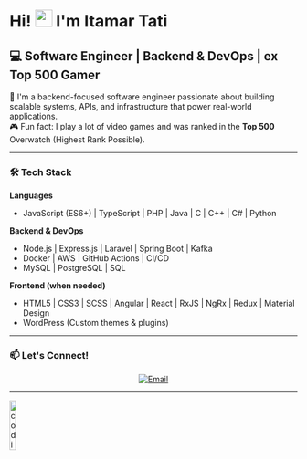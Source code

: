 # Hi! <img src="https://media.giphy.com/media/hvRJCLFzcasrR4ia7z/giphy.gif" width="30px"> I'm Itamar Tati

## 💻 Software Engineer | Backend & DevOps | ex Top 500 Gamer

🚀 I'm a backend-focused software engineer passionate about building scalable systems, APIs, and infrastructure that power real-world applications.  
🎮 Fun fact: I play a lot of video games and was ranked in the **Top 500** Overwatch (Highest Rank Possible).

---

### 🛠 Tech Stack

**Languages**  
- JavaScript (ES6+) | TypeScript | PHP | Java | C | C++ | C# | Python  

**Backend & DevOps**  
- Node.js | Express.js | Laravel | Spring Boot | Kafka  
- Docker | AWS | GitHub Actions | CI/CD  
- MySQL | PostgreSQL | SQL

**Frontend (when needed)**  
- HTML5 | CSS3 | SCSS | Angular | React | RxJS | NgRx | Redux | Material Design  
- WordPress (Custom themes & plugins)

---

### 📫 Let's Connect!

<p align="center">
  <a href="mailto:itamar.softwaredeveloper@gmail.com">
    <img alt="Email" src="https://img.shields.io/badge/Email-itamar.softwaredeveloper@gmail.com-blue?style=flat-square&logo=gmail">
  </a>
</p>

---

<p align="left">
  <img width="15%" src="https://github.com/alansmathew/alansmathew/raw/master/lang.gif" alt="coding gif" />
</p>
